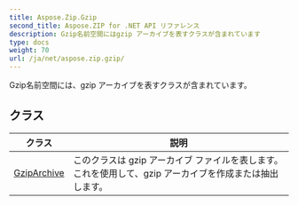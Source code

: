 ```yaml
---
title: Aspose.Zip.Gzip
second_title: Aspose.ZIP for .NET API リファレンス
description: Gzip名前空間にはgzip アーカイブを表すクラスが含まれています
type: docs
weight: 70
url: /ja/net/aspose.zip.gzip/
---
```

Gzip名前空間には、gzip アーカイブを表すクラスが含まれています。

## クラス

| クラス | 説明 |
| --- | --- |
| [GzipArchive](./gziparchive/) | このクラスは gzip アーカイブ ファイルを表します。これを使用して、gzip アーカイブを作成または抽出します。 |


